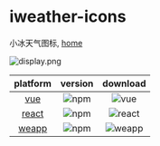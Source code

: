 # iweather-icons

小冰天气图标, [home](https://iweather-icons.netlify.app/)

![display.png](https://s1.ax1x.com/2022/06/05/XwEzWj.png)

| platform |                          version                          |                           download                           |
| :------: | :-------------------------------------------------------: | :----------------------------------------------------------: |
|   [vue](https://www.npmjs.com/package/iweather_icons)    |    ![npm](https://img.shields.io/npm/v/iweather_icons)    |     ![vue](https://img.shields.io/npm/dt/iweather_icons)     |
|  [react](https://www.npmjs.com/package/iweather_icons_react)   | ![npm](https://img.shields.io/npm/v/iweather_icons_react) | ![react](https://img.shields.io/npm/dt/iweather_icons_react) |
|  [weapp](https://www.npmjs.com/package/iweather_icon_weapp)   | ![npm](https://img.shields.io/npm/v/iweather_icon_weapp)  | ![weapp](https://img.shields.io/npm/dt/iweather_icon_weapp)  |
